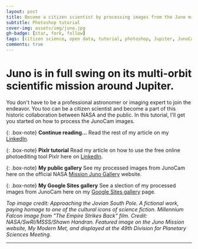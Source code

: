 ```yaml
---
layout: post
title: Become a citizen scientist by processing images from the Juno mission to Jupiter
subtitle: Photoshop tutorial
cover-img: assets/img/juno.jpg
gh-badge: [star, fork, follow]
tags: [citizen science, open data, tutorial, photoshop, Jupiter, JunoCam, Juno Mission]
comments: true
---
```


# Juno is in full swing on its multi-orbit scientific mission around Jupiter. 

You don't have to be a professional astronomer or imaging expert to join the endeavor. You too can be a citizen scientist and become a part of this historic collaboration between NASA and the public. In this tutorial, I'll get you started on how to process the JunoCam images.

{: .box-note}
**Continue reading...** Read the rest of my article on my [LinkedIn](https://www.linkedin.com/pulse/photoshop-tutorial-become-citizen-scientist-images-from-shawn-handran/).

{: .box-note}
**Pixlr tutorial** Read my article on how to use the free online photoediting tool Pixlr here on [LinkedIn](https://www.linkedin.com/pulse/want-get-junocam-mania-dont-have-photoshop-try-pixlr-shawn-handran/).

{: .box-note}
**My public gallery** See my processed images from JunoCam here on the official NASA [Mission Juno Gallery](https://www.missionjuno.swri.edu/junocam/processing?source=all&ob_from=&ob_to=&users%5B%5D=7729&perpage=100) website.

{: .box-note}
**My Google Sites gallery** See a slection of my processed images from JunoCam here on my [Google Sites gallery](https://sites.google.com/view/drhandran/junocam) page.

*Top image credit: Approaching the Jovian South Pole. A fictional work, paying homage to one of the cultural icons of science fiction. Millennium Falcon image from "The Empire Strikes Back" film. Credit: NASA/SwRI/MSSS/Shawn Handran. Featured image on the Juno Mission website, My Modern Met, and displayed at the 49th Division for Planetary Sciences Meeting.* 

***
